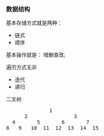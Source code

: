 ### 数据结构
基本存储方式就是两种：
- 链式
- 顺序

基本操作就是：
增删查改;

遍历方式无非
- 迭代
- 递归

二叉树
<pre class="code">
              1
      2               3
  4       5       6       7
8   9   10  11  12  13  14  15
</pre>
